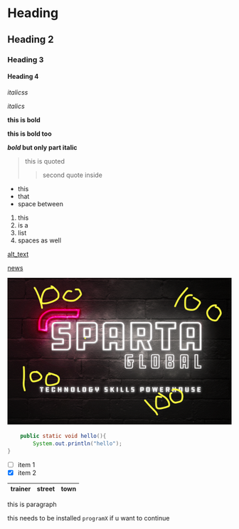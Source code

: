 # Heading
## Heading 2
### Heading 3
#### Heading 4

*italicss*

_italics_

**this is bold**

__this is bold too__

__*bold* but only part italic__

>this is quoted
>
>>second quote inside

* this
* that 
* space between

1. this 
2. is a 
3. list
4. spaces as well

[alt_text](#heading-1)

[news](https://www.google.com)

![image](images/sparta.png)

```java
    public static void hello(){
        System.out.println("hello");
}
```
-[ ] item 1
-[x] item 2

trainer| street| town
------|------|------|



<p>this is paragraph</p>



this needs to be installed `programX` if u want to continue

